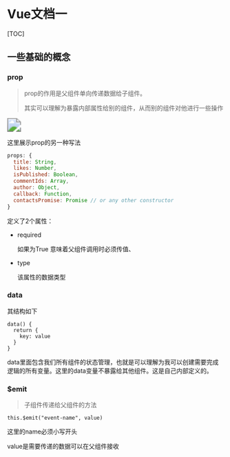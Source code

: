# Vue文档一

[TOC]

## 一些基础的概念

### prop

>prop的作用是父组件单向传递数据给子组件。
>
>其实可以理解为暴露内部属性给别的组件，从而别的组件对他进行一些操作

<img src="https://s2.loli.net/2022/03/01/PcfyHrEz8WND5V4.png" style="zoom:200%;" />

这里展示prop的另一种写法

```javascript
props: {
  title: String,
  likes: Number,
  isPublished: Boolean,
  commentIds: Array,
  author: Object,
  callback: Function,
  contactsPromise: Promise // or any other constructor
}
```

定义了2个属性：

 + required

   如果为True 意味着父组件调用时必须传值、

 + type

   该属性的数据类型

### data

其结构如下

```vue
data() {
  return {
    key: value
  }
}
```

data里面包含我们所有组件的状态管理，也就是可以理解为我可以创建需要完成逻辑的所有变量。这里的data变量不暴露给其他组件。这是自己内部定义的。

### $emit

> 子组件传递给父组件的方法

`this.$emit("event-name", value)`

这里的name必须小写开头

value是需要传递的数据可以在父组件接收
